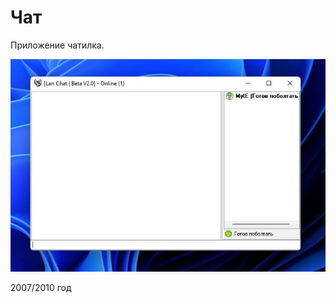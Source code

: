 # Чат

Приложение чатилка.

![Main screen](https://github.com/agrebnevru/chat/raw/master/screen1.jpg)

2007/2010 год
